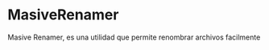 MasiveRenamer
=============

Masive Renamer, es una utilidad que permite renombrar archivos facilmente
